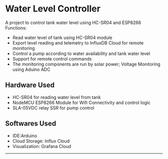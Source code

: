 # Water Level Controller
A project to control tank water level using HC-SR04 and ESP8266
Functions:
- Read water level of tank using HC-SR04 module
- Export level reading and telemetry to InfluxDB Cloud for remote monitoring
- Control a pump according to water availability and tank water level
- Support for remote control commands
- The monitoring components are run by solar power; Voltage Monitoring using Aduino ADC

## Hardware Used
- HC-SR04 for reading water level from tank
- NodeMCU ESP8266 Module for Wifi Connectivity and control logic
- SLA-05VDC relay SSR for pump control

## Softwares Used
- IDE:Arduino
- Cloud Storage: Influx Cloud
- Visualization: Grafana Cloud
--------------------------------------------------------------------------------------------
